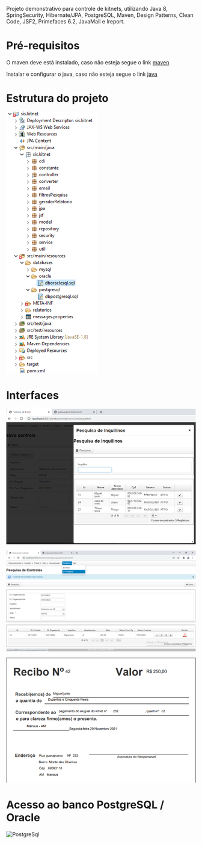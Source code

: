 Projeto demonstrativo para controle de kitnets, utilizando Java 8, SpringSecurity, Hibernate/JPA, PostgreSQL, Maven, Design Patterns, Clean Code, JSF2, 
Primefaces 6.2, JavaMail e Ireport.

# Pré-requisitos

O maven deve está instalado, caso não esteja segue o link [maven](https://dicasdejava.com.br/como-instalar-o-maven-no-windows/)

Instalar e configurar o java, caso não esteja segue o link [java](https://medium.com/beelabacademy/configurando-vari%C3%A1veis-de-ambiente-java-home-e-maven-home-no-windows-e-unix-d9461f783c26)

# Estrutura do projeto

![Estrutura do Projeto](https://github.com/thiago-jv/SIS-KITNET-JSF/blob/main/estrutura.png)

# Interfaces

![Pesquisa](https://github.com/thiago-jv/SIS-KITNET-JSF/blob/main/pesquisa.png)


![Lançamento](https://github.com/thiago-jv/SIS-KITNET-JSF/blob/main/lan%C3%A7amento.png)


![Recibo](https://github.com/thiago-jv/SIS-KITNET-JSF/blob/main/recibo.png)


# Acesso ao banco PostgreSQL / Oracle

![PostgreSql]()
